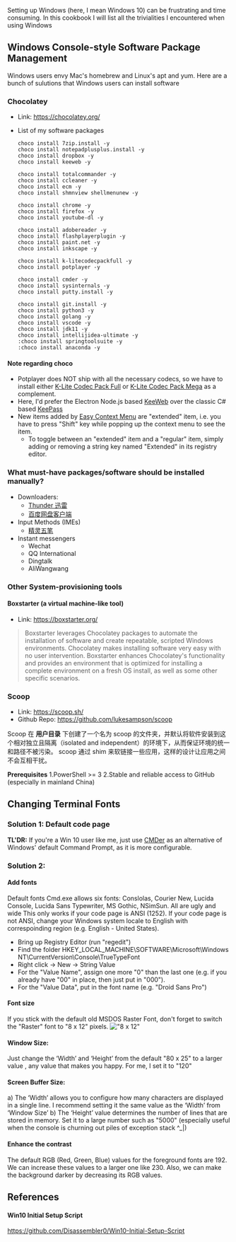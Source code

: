 Setting up Windows (here, I mean Windows 10) can be frustrating and time consuming. In this cookbook I will list all the trivialities I encountered when using Windows

## Windows Console-style Software Package Management
Windows users envy Mac's homebrew and Linux's apt and yum. Here are a bunch of sulutions that Windows users can install software

### Chocolatey
* Link: https://chocolatey.org/

* List of my software packages

      choco install 7zip.install -y
      choco install notepadplusplus.install -y
      choco install dropbox -y
      choco install keeweb -y

      choco install totalcommander -y
      choco install ccleaner -y
      choco install ecm -y
      choco install shmnview shellmenunew -y
      
      choco install chrome -y
      choco install firefox -y
      choco install youtube-dl -y

      choco install adobereader -y
      choco install flashplayerplugin -y
      choco install paint.net -y
      choco install inkscape -y
      
      choco install k-litecodecpackfull -y
      choco install potplayer -y
      
      choco install cmder -y
      choco install sysinternals -y
      choco install putty.install -y

      choco install git.install -y
      choco install python3 -y
      choco install golang -y
      choco install vscode -y
      choco install jdk11 -y
      choco install intellijidea-ultimate -y
      :choco install springtoolsuite -y 
      :choco install anaconda -y 

#### Note regarding choco
* Potplayer does NOT ship with all the necessary codecs, so we have to install either [K-Lite Codec Pack Full](https://chocolatey.org/packages/k-litecodecpackfull) or [K-Lite Codec Pack Mega](https://chocolatey.org/packages/k-litecodecpackmega) as a complement.
* Here, I'd prefer the Electron Node.js based [KeeWeb](https://keeweb.info/) over the classic C# based [KeePass](https://keepass.info/)
* New items added by [Easy Context Menu](https://chocolatey.org/packages/ecm) are "extended" item, i.e. you have to press "Shift" key while popping up the context menu to see the item. 
    * To toggle between an "extended" item and a "regular" item, simply adding or removing a string key named "Extended" in its registry editor.

### What must-have packages/software should be installed manually?
* Downloaders: 
    * [Thunder 迅雷](http://u.xunlei.com/)
    * [百度网盘客户端](https://pandownload.com/)
* Input Methods (IMEs) 
    * [精灵五笔](http://www.jlwubi.com/)
* Instant messengers
    * Wechat
    * QQ International
    * Dingtalk 
    * AliWangwang    

### Other System-provisioning tools

#### Boxstarter (a virtual machine-like tool)
* Link: https://boxstarter.org/
> Boxstarter leverages Chocolatey packages to automate the installation of software and create repeatable, scripted Windows environments. Chocolatey makes installing software very easy with no user intervention. Boxstarter enhances Chocolatey's functionality and provides an environment that is optimized for installing a complete environment on a fresh OS install, as well as some other specific scenarios.

### Scoop
* Link: https://scoop.sh/
* Github Repo: https://github.com/lukesampson/scoop

Scoop 在 __用户目录__ 下创建了一个名为 scoop 的文件夹，并默认将软件安装到这个相对独立且隔离（isolated and independent）的环境下，从而保证环境的统一和路径不被污染。
scoop 通过 shim 来软链接一些应用，这样的设计让应用之间不会互相干扰。

__Prerequisites__ 
1.PowerShell >= 3
2.Stable and reliable access to GitHub (especially in mainland China)

## Changing Terminal Fonts
### Solution 1: Default code page 
__TL'DR:__ If you're a Win 10 user like me, just use [CMDer](http://cmder.net/) as an alternative of Windows' default Command Prompt, as it is more configurable.

### Solution 2: 

#### Add fonts
Default fonts Cmd.exe allows six fonts: Conslolas, Courier New, Lucida Console, Lucida Sans Typewriter, MS Gothic, NSimSun. All are ugly and wide
This only works if your code page is ANSI (1252). 
If your code page is not ANSI, change your Windows system locale to English with correspoinding region (e.g. English - United States).

* Bring up Registry Editor (run "regedit")
* Find the folder HKEY_LOCAL_MACHINE\SOFTWARE\Microsoft\Windows NT\CurrentVersion\Console\TrueTypeFont
* Right click -> New -> String Value
* For the "Value Name", assign one more "0" than the last one (e.g. if you already have "00" in place, then just put in "000").
* For the "Value Data", put in the font name (e.g. "Droid Sans Pro")

#### Font size
If you stick with the default old MSDOS Raster Font, don't forget to switch the "Raster" font to "8 x 12" pixels.
!["8 x 12"](http://www.pagestart.com/images/386_Win7_CommandPrompt-03.jpg)


#### Window Size:
Just change the ‘Width’ and ‘Height’ from the default "80 x 25" to a larger value , any value that makes you happy. For me, I set it to "120"

#### Screen Buffer Size:
a) The ‘Width’ allows you to configure how many characters are displayed in a single line. I recommend setting it the same value as the ‘Width’ from ‘Window Size’
b) The ‘Height’ value determines the number of lines that are stored in memory. Set it to a large number such as "5000" (especially useful when the console is churning out piles of exception stack ^_|) 

#### Enhance the contrast
The default  RGB (Red, Green, Blue) values for the foreground fonts are 192. We can increase these values to a larger one like 230.
Also, we can make the background darker by decreasing its RGB values.


## References
#### Win10 Initial Setup Script
https://github.com/Disassembler0/Win10-Initial-Setup-Script
